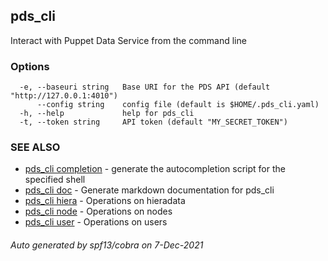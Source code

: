 ## pds_cli

Interact with Puppet Data Service from the command line

### Options

```
  -e, --baseuri string   Base URI for the PDS API (default "http://127.0.0.1:4010")
      --config string    config file (default is $HOME/.pds_cli.yaml)
  -h, --help             help for pds_cli
  -t, --token string     API token (default "MY_SECRET_TOKEN")
```

### SEE ALSO

* [pds_cli completion](pds_cli_completion.md)	 - generate the autocompletion script for the specified shell
* [pds_cli doc](pds_cli_doc.md)	 - Generate markdown documentation for pds_cli
* [pds_cli hiera](pds_cli_hiera.md)	 - Operations on hieradata
* [pds_cli node](pds_cli_node.md)	 - Operations on nodes
* [pds_cli user](pds_cli_user.md)	 - Operations on users

###### Auto generated by spf13/cobra on 7-Dec-2021
